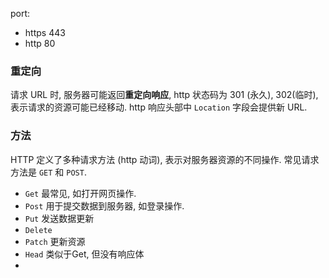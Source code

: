port:
- https 443
- http 80

### 重定向

请求 URL 时, 服务器可能返回**重定向响应**, http 状态码为 301 (永久), 302(临时), 表示请求的资源可能已经移动. http 响应头部中 `Location` 字段会提供新 URL.

### 方法

HTTP 定义了多种请求方法 (http 动词), 表示对服务器资源的不同操作. 常见请求方法是 `GET` 和 `POST`.

- `Get` 最常见, 如打开网页操作.
- `Post` 用于提交数据到服务器, 如登录操作.
- `Put` 发送数据更新
- `Delete`
- `Patch` 更新资源
- `Head` 类似于Get, 但没有响应体
- 